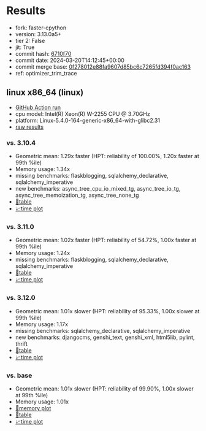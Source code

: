 # Results

- fork: faster-cpython
- version: 3.13.0a5+
- tier 2: False
- jit: True
- commit hash: [6710f70](https://github.com/faster%2dcpython/cpython/commit/6710f70)
- commit date: 2024-03-20T14:12:45+00:00
- commit merge base: [0f278012e88fa9607d85bc6c7265fd394f0ac163](https://github.com/faster%2dcpython/cpython/commit/0f278012e88fa9607d85bc6c7265fd394f0ac163)
- ref: optimizer_trim_trace

## linux x86_64 (linux)

- [GitHub Action run](https://github.com/faster-cpython/benchmarking/actions/runs/8361751801)
- cpu model: Intel(R) Xeon(R) W-2255 CPU @ 3.70GHz
- platform: Linux-5.4.0-164-generic-x86_64-with-glibc2.31
- [raw results](bm-20240320-linux-x86_64-faster%252dcpython-optimizer_trim_trace-3.13.0a5%2B-6710f70.json)

### vs. 3.10.4

- Geometric mean: 1.29x faster (HPT: reliability of 100.00%, 1.20x faster at 99th %ile)
- Memory usage: 1.34x
- missing benchmarks: flaskblogging, sqlalchemy_declarative, sqlalchemy_imperative
- new benchmarks: async_tree_cpu_io_mixed_tg, async_tree_io_tg, async_tree_memoization_tg, async_tree_none_tg
- [📄table](bm-20240320-linux-x86_64-faster%252dcpython-optimizer_trim_trace-3.13.0a5%2B-6710f70-vs-3.10.4.md)
- [📈time plot](bm-20240320-linux-x86_64-faster%252dcpython-optimizer_trim_trace-3.13.0a5%2B-6710f70-vs-3.10.4.png)

### vs. 3.11.0

- Geometric mean: 1.02x faster (HPT: reliability of 54.72%, 1.00x faster at 99th %ile)
- Memory usage: 1.24x
- missing benchmarks: flaskblogging, sqlalchemy_declarative, sqlalchemy_imperative
- [📄table](bm-20240320-linux-x86_64-faster%252dcpython-optimizer_trim_trace-3.13.0a5%2B-6710f70-vs-3.11.0.md)
- [📈time plot](bm-20240320-linux-x86_64-faster%252dcpython-optimizer_trim_trace-3.13.0a5%2B-6710f70-vs-3.11.0.png)

### vs. 3.12.0

- Geometric mean: 1.01x slower (HPT: reliability of 95.33%, 1.00x slower at 99th %ile)
- Memory usage: 1.17x
- missing benchmarks: sqlalchemy_declarative, sqlalchemy_imperative
- new benchmarks: djangocms, genshi_text, genshi_xml, html5lib, pylint, thrift
- [📄table](bm-20240320-linux-x86_64-faster%252dcpython-optimizer_trim_trace-3.13.0a5%2B-6710f70-vs-3.12.0.md)
- [📈time plot](bm-20240320-linux-x86_64-faster%252dcpython-optimizer_trim_trace-3.13.0a5%2B-6710f70-vs-3.12.0.png)

### vs. base

- Geometric mean: 1.01x slower (HPT: reliability of 99.90%, 1.00x slower at 99th %ile)
- Memory usage: 1.01x
- [🧠memory plot](bm-20240320-linux-x86_64-faster%252dcpython-optimizer_trim_trace-3.13.0a5%2B-6710f70-vs-base-mem.png)
- [📄table](bm-20240320-linux-x86_64-faster%252dcpython-optimizer_trim_trace-3.13.0a5%2B-6710f70-vs-base.md)
- [📈time plot](bm-20240320-linux-x86_64-faster%252dcpython-optimizer_trim_trace-3.13.0a5%2B-6710f70-vs-base.png)

